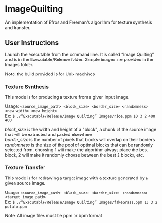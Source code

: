 # ImageQuilting
An implementation of Efros and Freeman's algorithm for texture synthesis and transfer.

## User Instructions
Launch the executable from the command line. It is called “Image Quilting” and is in the Executable/Release folder. Sample images are provides in the Images folder.

Note: the build provided is for Unix machines

### Texture Synthesis
This mode is for producing a texture from a given input image.

Usage: `<source_image_path> <block_size> <border_size> <randomness> <new_width> <new_height>`
<br/>
Ex: `$ ./”Executable/Release/Image Quilting” Images/rice.ppm 10 3 2 400 400`

*block_size* is the width and height of a "block", a chunk of the source image that will be extracted and pasted elsewhere
<br/>
*border_size* is the number of pixels that blocks will overlap on their borders
<br/>
*randomness* is the size of the pool of optimal blocks that can be randomly selected from. choosing 1 will make the algorithm always place the best block, 2 will make it randomly choose between the best 2 blocks, etc.

### Texture Transfer
This mode is for redrawing a target image with a texture generated by a given source image.

Usage: `<source_image_path> <block_size> <border_size> <randomness> <target_image_path>`
<br/>
Ex: `$ ./”Executable/Release/Image Quilting” Images/fakeGrass.ppm 10 3 2 potato.ppm`

Note: All image files must be ppm or bpm format
